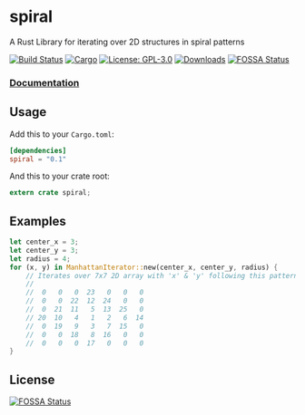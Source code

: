 # spiral

A Rust Library for iterating over 2D structures in spiral patterns

[![Build Status](https://travis-ci.org/tversteeg/spiral.svg?branch=master)](https://travis-ci.org/tversteeg/spiral) [![Cargo](https://img.shields.io/crates/v/spiral.svg)](https://crates.io/crates/spiral) [![License: GPL-3.0](https://img.shields.io/crates/l/spiral.svg)](#license) [![Downloads]( 	https://img.shields.io/crates/d/spiral.svg)](#downloads)
[![FOSSA Status](https://app.fossa.io/api/projects/git%2Bgithub.com%2Ftversteeg%2Fspiral.svg?type=shield)](https://app.fossa.io/projects/git%2Bgithub.com%2Ftversteeg%2Fspiral?ref=badge_shield)

### [Documentation](https://docs.rs/spiral/)

## Usage

Add this to your `Cargo.toml`:

```toml
[dependencies]
spiral = "0.1"
```

And this to your crate root:

```rust
extern crate spiral;
```

## Examples

```rust
let center_x = 3;
let center_y = 3;
let radius = 4;
for (x, y) in ManhattanIterator::new(center_x, center_y, radius) {
	// Iterates over 7x7 2D array with 'x' & 'y' following this pattern:
	//
	//  0   0   0  23   0   0   0 
	//  0   0  22  12  24   0   0 
	//  0  21  11   5  13  25   0 
	// 20  10   4   1   2   6  14 
	//  0  19   9   3   7  15   0 
	//  0   0  18   8  16   0   0 
	//  0   0   0  17   0   0   0 
}
```


## License
[![FOSSA Status](https://app.fossa.io/api/projects/git%2Bgithub.com%2Ftversteeg%2Fspiral.svg?type=large)](https://app.fossa.io/projects/git%2Bgithub.com%2Ftversteeg%2Fspiral?ref=badge_large)